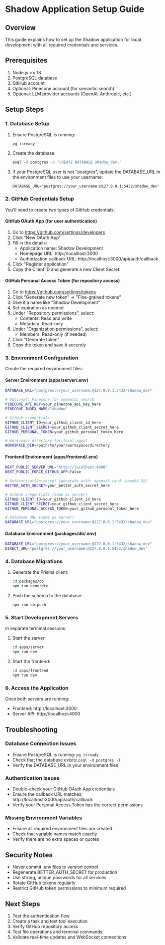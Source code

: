 # Shadow Application Setup Guide

## Overview
This guide explains how to set up the Shadow application for local development with all required credentials and services.

## Prerequisites
1. Node.js >= 18
2. PostgreSQL database
3. GitHub account
4. Optional: Pinecone account (for semantic search)
5. Optional: LLM provider accounts (OpenAI, Anthropic, etc.)

## Setup Steps

### 1. Database Setup
1. Ensure PostgreSQL is running:
   ```bash
   pg_isready
   ```

2. Create the database:
   ```bash
   psql -d postgres -c "CREATE DATABASE shadow_dev;"
   ```

3. If your PostgreSQL user is not "postgres", update the DATABASE_URL in the environment files to use your username:
   ```
   DATABASE_URL="postgres://your_username:@127.0.0.1:5432/shadow_dev"
   ```

### 2. GitHub Credentials Setup
You'll need to create two types of GitHub credentials:

#### GitHub OAuth App (for user authentication)
1. Go to https://github.com/settings/developers
2. Click "New OAuth App"
3. Fill in the details:
   - Application name: Shadow Development
   - Homepage URL: http://localhost:3000
   - Authorization callback URL: http://localhost:3000/api/auth/callback
4. Click "Register application"
5. Copy the Client ID and generate a new Client Secret

#### GitHub Personal Access Token (for repository access)
1. Go to https://github.com/settings/tokens
2. Click "Generate new token" → "Fine-grained tokens"
3. Give it a name like "Shadow Development"
4. Set expiration as needed
5. Under "Repository permissions", select:
   - Contents: Read and write
   - Metadata: Read-only
6. Under "Organization permissions", select:
   - Members: Read-only (if needed)
7. Click "Generate token"
8. Copy the token and save it securely

### 3. Environment Configuration
Create the required environment files:

#### Server Environment (apps/server/.env)
```bash
DATABASE_URL="postgres://your_username:@127.0.0.1:5432/shadow_dev"

# Optional: Pinecone for semantic search
PINECONE_API_KEY=your_pinecone_api_key_here
PINECONE_INDEX_NAME="shadow"

# GitHub credentials
GITHUB_CLIENT_ID=your_github_client_id_here
GITHUB_CLIENT_SECRET=your_github_client_secret_here
GITHUB_PERSONAL_TOKEN=your_github_personal_token_here

# Workspace directory for local agent
WORKSPACE_DIR=/path/to/your/workspace/directory
```

#### Frontend Environment (apps/frontend/.env)
```bash
NEXT_PUBLIC_SERVER_URL="http://localhost:4000"
NEXT_PUBLIC_FORCE_GITHUB_APP=false

# Authentication secret (generate with: openssl rand -base64 32)
BETTER_AUTH_SECRET=your_better_auth_secret_here

# GitHub credentials (same as server)
GITHUB_CLIENT_ID=your_github_client_id_here
GITHUB_CLIENT_SECRET=your_github_client_secret_here
GITHUB_PERSONAL_ACCESS_TOKEN=your_github_personal_token_here

# Database URL (same as server)
DATABASE_URL="postgres://your_username:@127.0.0.1:5432/shadow_dev"
```

#### Database Environment (packages/db/.env)
```bash
DATABASE_URL="postgres://your_username:@127.0.0.1:5432/shadow_dev"
DIRECT_URL="postgres://your_username:@127.0.0.1:5432/shadow_dev"
```

### 4. Database Migrations
1. Generate the Prisma client:
   ```bash
   cd packages/db
   npm run generate
   ```

2. Push the schema to the database:
   ```bash
   npm run db:push
   ```

### 5. Start Development Servers
In separate terminal sessions:

1. Start the server:
   ```bash
   cd apps/server
   npm run dev
   ```

2. Start the frontend:
   ```bash
   cd apps/frontend
   npm run dev
   ```

### 6. Access the Application
Once both servers are running:
- Frontend: http://localhost:3000
- Server API: http://localhost:4000

## Troubleshooting

### Database Connection Issues
- Ensure PostgreSQL is running: `pg_isready`
- Check that the database exists: `psql -d postgres -l`
- Verify the DATABASE_URL in your environment files

### Authentication Issues
- Double-check your GitHub OAuth App credentials
- Ensure the callback URL matches: http://localhost:3000/api/auth/callback
- Verify your Personal Access Token has the correct permissions

### Missing Environment Variables
- Ensure all required environment files are created
- Check that variable names match exactly
- Verify there are no extra spaces or quotes

## Security Notes
- Never commit .env files to version control
- Regenerate BETTER_AUTH_SECRET for production
- Use strong, unique passwords for all services
- Rotate GitHub tokens regularly
- Restrict GitHub token permissions to minimum required

## Next Steps
1. Test the authentication flow
2. Create a task and test tool execution
3. Verify GitHub repository access
4. Test file operations and terminal commands
5. Validate real-time updates and WebSocket connections
